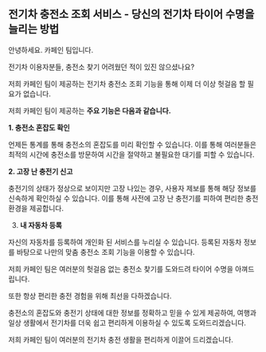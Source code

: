 ## **전기차 충전소 조회 서비스 - 당신의 전기차 타이어 수명을 늘리는 방법**

안녕하세요. 카페인 팀입니다.

전기차 이용자분들, 충전소 찾기 어려웠던 적이 있진 않으셨나요?

저희 카페인 팀이 제공하는 전기차 충전소 조회 기능을 통해 이제 더 이상 헛걸음 할 필요가 없습니다.

저희 카페인 팀이 제공하는 **주요 기능은 다음과 같습니다.**

**1. 충전소 혼잡도 확인**

언제든 통계를 통해 충전소의 혼잡도를 미리 확인할 수 있습니다. 이를 통해 여러분들은 최적의 시간에 충전소를 방문하여 시간을 절약하고 불필요한 대기를 피할 수 있습니다.

**2. 고장 난 충전기 신고**

충전기의 상태가 정상으로 보이지만 고장 나있는 경우, 사용자 제보를 통해 해당 정보를 신속하게 확인하실 수 있습니다. 이를 통해 사전에 고장 난 충전기를 피하여 편리한 충전 환경을 제공합니다.

3. **내 자동차 등록**

자신의 자동차를 등록하여 개인화 된 서비스를 누리실 수 있습니다. 등록된 자동차 정보를 바탕으로 나만의 맞춤 충전소 조회 기능을 이용할 수 있습니다.

저희 카페인 팀은 여러분의 헛걸음 없는 충전소 찾기를 도와드려 타이어 수명을 아껴드립니다.

또한 항상 편리한 충전 경험을 위해 최선을 다하겠습니다.

충전소의 혼잡도와 충전기 상태에 대한 정보를 정확하고 믿을 수 있게 제공하여, 여행과 일상 생활에서 전기차를 더욱 쉽고 편리하게 이용하실 수 있도록 도와드리겠습니다.

저희 카페인 팀이 여러분의 전기차 충전 생활을 편리하게 이끌어 드리겠습니다.
